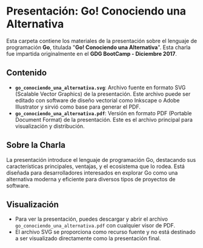 # Presentación: Go! Conociendo una Alternativa

Esta carpeta contiene los materiales de la presentación sobre el lenguaje de programación **Go**, titulada "**Go! Conociendo una Alternativa**". Esta charla fue impartida originalmente en el **GDG BootCamp - Diciembre 2017**.

## Contenido

- **`go_conociendo_una_alternativa.svg`**: Archivo fuente en formato SVG (Scalable Vector Graphics) de la presentación. Este archivo puede ser editado con software de diseño vectorial como Inkscape o Adobe Illustrator y sirvió como base para generar el PDF.
- **`go_conociendo_una_alternativa.pdf`**: Versión en formato PDF (Portable Document Format) de la presentación. Este es el archivo principal para visualización y distribución.

## Sobre la Charla

La presentación introduce el lenguaje de programación Go, destacando sus características principales, ventajas, y el ecosistema que lo rodea. Está diseñada para desarrolladores interesados en explorar Go como una alternativa moderna y eficiente para diversos tipos de proyectos de software.

## Visualización

- Para ver la presentación, puedes descargar y abrir el archivo `go_conociendo_una_alternativa.pdf` con cualquier visor de PDF.
- El archivo SVG se proporciona como recurso fuente y no está destinado a ser visualizado directamente como la presentación final.
